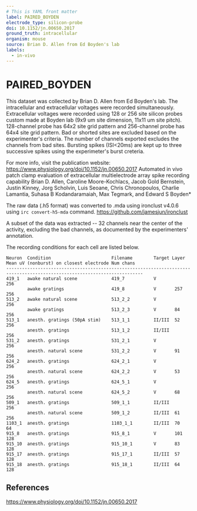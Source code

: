 ```yaml
---
# This is YAML front matter
label: PAIRED_BOYDEN
electrode_type: silicon-probe
doi: 10.1152/jn.00650.2017
ground_truth: intracellular
organism: mouse
source: Brian D. Allen from Ed Boyden's lab
labels:
  - in-vivo
---
```


# PAIRED_BOYDEN

This dataset was collected by Brian D. Allen from Ed Boyden's lab. The intracellular and extracellular voltages were recorded simultaneously.
Extracellular voltages were recorded using 128 or 256 site silicon probes custom made at Boyden lab (9x9 um site dimension, 11x11 um site pitch).
128-channel probe has 64x2 site grid pattern and 256-channel probe has 64x4 site grid pattern.
Bad or shorted sites are excluded based on the experimenter's criteria. The number of channels exported excludes the channels from bad sites. 
Bursting spikes (ISI<20ms) are kept up to three successive spikes using the experimeter's burst creteria.

For more info, visit the publication website:
https://www.physiology.org/doi/10.1152/jn.00650.2017
Automated in vivo patch clamp evaluation of extracellular multielectrode array spike recording capability
Brian D. Allen, Caroline Moore-Kochlacs, Jacob Gold Bernstein, Justin Kinney, Jorg Scholvin, Luis Seoane, Chris Chronopoulos, Charlie Lamantia, Suhasa B Kodandaramaiah, Max Tegmark, and Edward S Boyden*

The raw data (.h5 format) was converted to .mda using ironclust v4.0.6 using `irc convert-h5-mda` command.
https://github.com/jamesjun/ironclust

A subset of the data was extracted -- 32 channels near the center of the activity, excluding the bad channels, as documented by the experimenters' annotation.

The recording conditions for each cell are listed below.

```
Neuron  Condition                       Filename        Target Layer    Mean uV (nonburst) on closest electrode Num chans
--------------------------------------------------------------------------------------------------------------------------
419_1   awake natural scene             419_7           V               256
        awake gratings                  419_8           V       257     256
513_2   awake natural scene             513_2_2         V               256
        awake gratings                  513_2_3         V       84      256
513_1   anesth. gratings (50pA stim)    513_1_1         II/III  52      256
        anesth. gratings                513_1_2         II/III          256
531_2   anesth. gratings                531_2_1         V               256
        anesth. natural scene           531_2_2         V       91      256
624_2   anesth. gratings                624_2_1         V               256
        anesth. natural scene           624_2_2         V       53      256
624_5   anesth. gratings                624_5_1         V               256
        anesth. natural scene           624_5_2         V       68      256
509_1   anesth. gratings                509_1_1         II/III          256
        anesth. natural scene           509_1_2         II/III  61      256
1103_1  anesth. gratings                1103_1_1        II/III  70      64
915_8   anesth. gratings                915_8_1         V       101     128
915_10  anesth. gratings                915_10_1        V       83      128
915_17  anesth. gratings                915_17_1        II/III  57      128
915_18  anesth. gratings                915_18_1        II/III  64      128
```

## References
https://www.physiology.org/doi/10.1152/jn.00650.2017
